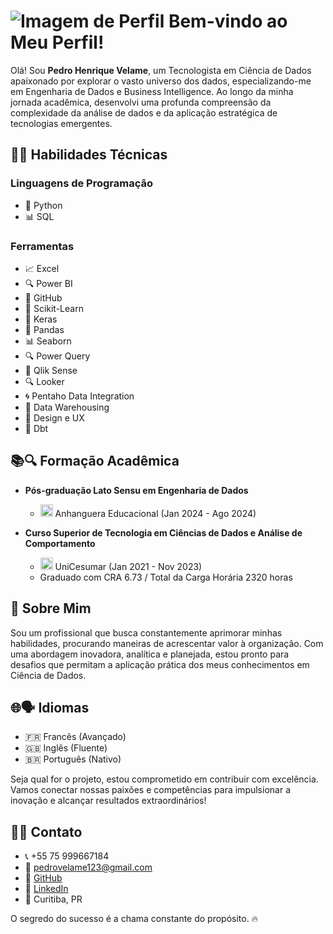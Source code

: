 # ![Imagem de Perfil](https://media.licdn.com/dms/image/D4D16AQEuo1GA2FQLsw/profile-displaybackgroundimage-shrink_350_1400/0/1707867402468?e=1713398400&v=beta&t=ZHljdHFocCaxxgRuEU4pIqBdWzSIKSXD9rwLK3KgCGU) Bem-vindo ao Meu Perfil!

Olá! Sou **Pedro Henrique Velame**, um Tecnologista em Ciência de Dados apaixonado por explorar o vasto universo dos dados, especializando-me em Engenharia de Dados e Business Intelligence. Ao longo da minha jornada acadêmica, desenvolvi uma profunda compreensão da complexidade da análise de dados e da aplicação estratégica de tecnologias emergentes.

## 🔧💼 Habilidades Técnicas

### Linguagens de Programação
- 🐍 Python
- 📊 SQL

### Ferramentas
- 📈 Excel
- 🔍 Power BI
- 🐙 GitHub
- 🤖 Scikit-Learn
- 🧠 Keras
- 🐼 Pandas
- 📊 Seaborn
- 🔍 Power Query
- 🚀 Qlik Sense
- 🔍 Looker
- 🌀 Pentaho Data Integration
- 🏢 Data Warehousing
- 🎨 Design e UX
- 🔄 Dbt

## 📚🔍 Formação Acadêmica

- **Pós-graduação Lato Sensu em Engenharia de Dados**
  - <img src="https://media.licdn.com/dms/image/C4D0BAQFeQu7H8j_Ilw/company-logo_100_100/0/1672575233559/unicesumaroficial_logo?e=1715817600&v=beta&t=ywq28cVfpDkVgYdwCpzkloSldnKs_nKHcRG28FVyX4I" alt="Anhanguera Educacional" width="20"/> Anhanguera Educacional (Jan 2024 - Ago 2024)

- **Curso Superior de Tecnologia em Ciências de Dados e Análise de Comportamento**
  - <img src="https://media.licdn.com/dms/image/D4D0BAQGjEF1hl2HX_g/company-logo_100_100/0/1697566125095/anhanguera_educacional_sa_logo?e=1715817600&v=beta&t=JA2s1-SswA2_CGd0zj7TrJ9W3dVlJwBhXqMIxE9R7b4" alt="UniCesumar" width="20"/> UniCesumar (Jan 2021 - Nov 2023)
  - Graduado com CRA 6.73 / Total da Carga Horária 2320 horas

## 💬 Sobre Mim

Sou um profissional que busca constantemente aprimorar minhas habilidades, procurando maneiras de acrescentar valor à organização. Com uma abordagem inovadora, analítica e planejada, estou pronto para desafios que permitam a aplicação prática dos meus conhecimentos em Ciência de Dados.

## 🌐🗣️ Idiomas

- 🇫🇷 Francês (Avançado)
- 🇬🇧 Inglês (Fluente)
- 🇧🇷 Português (Nativo)

Seja qual for o projeto, estou comprometido em contribuir com excelência. Vamos conectar nossas paixões e competências para impulsionar a inovação e alcançar resultados extraordinários!

## 📱📧 Contato

- 📞 +55 75 999667184
- 📧 pedrovelame123@gmail.com
- 💼 [GitHub](https://github.com/pedrohvel)
- 💼 [LinkedIn](https://www.linkedin.com/in/pedro-h-velame/)
- 📍 Curitiba, PR

O segredo do sucesso é a chama constante do propósito. 🔥
